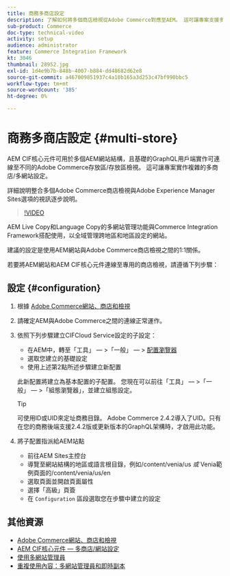 ```yaml
---
title: 商務多商店設定
description: 了解如何將多個商店檢視從Adobe Commerce對應至AEM。 這可讓專案支援多租用戶和多語言使用案例。
sub-product: Commerce
doc-type: technical-video
activity: setup
audience: administrator
feature: Commerce Integration Framework
kt: 3046
thumbnail: 28952.jpg
exl-id: 1d4e9b7b-848b-4007-b884-dd48682d62e8
source-git-commit: a467009851937c4a10b165a3d253c47bf990bbc5
workflow-type: tm+mt
source-wordcount: '385'
ht-degree: 0%

---
```


# 商務多商店設定 {#multi-store}

AEM CIF核心元件可用於多個AEM網站結構，且基礎的GraphQL用戶端實作可連線至不同的Adobe Commerce存放區/存放區檢視。 這可讓專案實作複雜的多商店/多網站設定。

詳細說明整合多個Adobe Commerce商店檢視與Adobe Experience Manager Sites選項的視訊逐步說明。

>[!VIDEO](https://video.tv.adobe.com/v/28952/?quality=12)

AEM Live Copy和Language Copy的多網站管理功能與Commerce Integration Framework搭配使用，以全域管理跨地區和地區設定的網站。

建議的設定是使用AEM網站與Adobe Commerce商店檢視之間的1:1關係。

若要將AEM網站和AEM CIF核心元件連線至專用的商店檢視，請遵循下列步驟：

## 設定 {#configuration}

1. 根據 [Adobe Commerce網站、商店和檢視](https://docs.magento.com/m2/ce/user_guide/stores/websites-stores-views.html)

2. 請確定AEM與Adobe Commerce之間的連線正常運作。

3. 依照下列步驟建立CIFCloud Service設定的子設定：

   * 在AEM中，轉至「工具」 — >「一般」 — > [配置瀏覽器](/help/sites-administering/configurations.md#using-configuration-browser)
   * 選取您建立的基礎設定
   * 使用上述第2點所述步驟建立新配置

   此新配置將建立為基本配置的子配置。 您現在可以前往「工具」 — >「一般」 — >「組態瀏覽器」，並建立組態設定。

   >[!TIP]
   >
   > 可使用ID或UID來定址商務目錄。 Adobe Commerce 2.4.2導入了UID。只有在您的商務後端支援2.4.2版或更新版本的GraphQL架構時，才啟用此功能。

4. 將子配置指派給AEM站點

   * 前往AEM Sites主控台
   * 導覽至網站結構的地區或語言根目錄，例如/content/venia/us _或_ Venia範例頁面的/content/venia/us/en
   * 選取頁面並開啟頁面屬性
   * 選擇「高級」頁簽
   * 在 `Configuration` 區段選取您在步驟中建立的設定

## 其他資源

* [Adobe Commerce網站、商店和檢視](https://docs.magento.com/m2/ce/user_guide/stores/websites-stores-views.html)
* [AEM CIF核心元件 — 多商店/網站設定](https://github.com/adobe/aem-core-cif-components/wiki/configuration#multi-store--site-configuration)
* [使用多網站管理員](https://experienceleague.adobe.com/docs/experience-manager-learn/sites/translation/multi-site-manager-feature-video-use.html)
* [重複使用內容：多網站管理員和即時副本](/help/sites-administering/msm.md)
